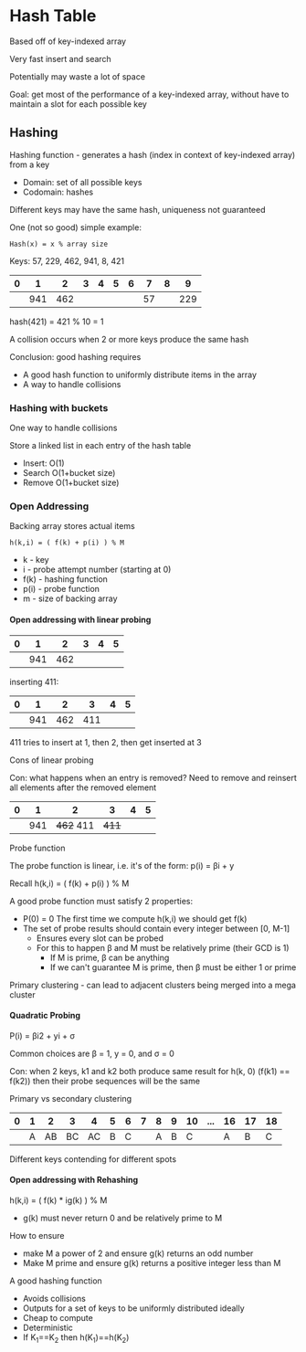 # Hash Table

Based off of key-indexed array

Very fast insert and search

Potentially may waste a lot of space

Goal: get most of the performance of a key-indexed array, without have to maintain a slot for each possible key

## Hashing

Hashing function - generates a hash (index in context of key-indexed array) from a key

* Domain: set of all possible keys
* Codomain: hashes

Different keys may have the same hash, uniqueness not guaranteed

One (not so good) simple example:

`Hash(x) = x % array size`

Keys: 57, 229, 462, 941, 8, 421

| 0   | 1   | 2   | 3   | 4   | 5   | 6   | 7   | 8   | 9   |
| --- | --- | --- | --- | --- | --- | --- | --- | --- | --- |
|     | 941 | 462 |     |     |     |     | 57  |     | 229 |

hash(421) = 421 % 10 = 1

A collision occurs when 2 or more keys produce the same hash

Conclusion: good hashing requires

* A good hash function to uniformly distribute items in the array
* A way to handle collisions

### Hashing with buckets

One way to handle collisions

Store a linked list in each entry of the hash table

* Insert: O(1)
* Search O(1+bucket size)
* Remove O(1+bucket size)

### Open Addressing

Backing array stores actual items

`h(k,i) = ( f(k) + p(i) ) % M`

* k - key
* i - probe attempt number (starting at 0)
* f(k) - hashing function
* p(i) - probe function
* m - size of backing array

#### Open addressing with linear probing

| 0   | 1   | 2   | 3   | 4   | 5   |
| --- | --- | --- | --- | --- | --- |
|     | 941 | 462 |     |     |     |

inserting 411:

| 0   | 1   | 2   | 3   | 4   | 5   |
| --- | --- | --- | --- | --- | --- |
|     | 941 | 462 | 411 |     |     |

411 tries to insert at 1, then 2, then get inserted at 3

Cons of linear probing

Con: what happens when an entry is removed? Need to remove and reinsert all elements after the removed element

| 0   | 1   | 2           | 3       | 4   | 5   |
| --- | --- | ----------- | ------- | --- | --- |
|     | 941 | ~~462~~ 411 | ~~411~~ |     |     |

Probe function

The probe function is linear, i.e. it's of the form: p(i) = βi + y

Recall h(k,i) = ( f(k) + p(i) ) % M

A good probe function must satisfy 2 properties:

* P(0) = 0 The first time we compute h(k,i) we should get f(k)
* The set of probe results should contain every integer between [0, M-1]
  * Ensures every slot can be probed
  * For this to happen β and M must be relatively prime (their GCD is 1)
    * If M is prime, β can be anything
    * If we can't guarantee M is prime, then β must be either 1 or prime

Primary clustering - can lead to adjacent clusters being merged into a mega cluster

#### Quadratic Probing

P(i) = βi2 + yi + σ

Common choices are β = 1, y = 0, and σ = 0

Con: when 2 keys, k1 and k2 both produce same result for h(k, 0) (f(k1) == f(k2)) then their probe sequences will be the same

Primary vs secondary clustering

| 0   | 1   | 2   | 3   | 4   | 5   | 6   | 7   | 8   | 9   | 10  | ... | 16  | 17  | 18  |
| --- | --- | --- | --- | --- | --- | --- | --- | --- | --- | --- | --- | --- | --- | --- |
|     | A   | AB  | BC  | AC  | B   | C   |     | A   | B   | C   |     | A   | B   | C   |

Different keys contending for different spots

#### Open addressing with Rehashing

h(k,i) = ( f(k) * ig(k) ) % M

* g(k) must never return 0 and be relatively prime to M

How to ensure

* make M a power of 2 and ensure g(k) returns an odd number
* Make M prime and ensure g(k) returns a positive integer less than M

A good hashing function

* Avoids collisions
* Outputs for a set of keys to be uniformly distributed ideally
* Cheap to compute
* Deterministic
* If K<sub>1</sub>==K<sub>2</sub> then h(K<sub>1</sub>)==h(K<sub>2</sub>)
